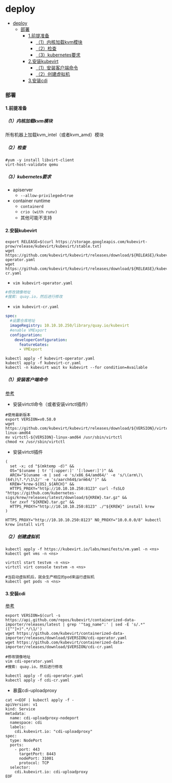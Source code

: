 # deploy

<!-- @import "[TOC]" {cmd="toc" depthFrom=1 depthTo=6 orderedList=false} -->
<!-- code_chunk_output -->

- [deploy](#deploy)
    - [部署](#部署)
      - [1.前提准备](#1前提准备)
        - [（1）内核加载kvm模块](#1内核加载kvm模块)
        - [（2）检查](#2检查)
        - [（3）kubernetes要求](#3kubernetes要求)
      - [2.安装kubevirt](#2安装kubevirt)
        - [（1）安装客户端命令](#1安装客户端命令)
        - [（2）创建虚拟机](#2创建虚拟机)
      - [3.安装cdi](#3安装cdi)

<!-- /code_chunk_output -->

### 部署

#### 1.前提准备

##### （1）内核加载kvm模块
所有机器上加载kvm_intel（或者kvm_amd）模块

##### （2）检查

```shell
#yum -y install libvirt-client
virt-host-validate qemu
```

##### （3）kubernetes要求
* apiserver
  * `--allow-privileged=true`
* container runtime
  * `containerd`
  * `crio (with runv)`
  * 其他可能不支持

#### 2.安装kubevirt
```shell
export RELEASE=$(curl https://storage.googleapis.com/kubevirt-prow/release/kubevirt/kubevirt/stable.txt)
wget https://github.com/kubevirt/kubevirt/releases/download/${RELEASE}/kubevirt-operator.yaml
wget https://github.com/kubevirt/kubevirt/releases/download/${RELEASE}/kubevirt-cr.yaml
```
* `vim kubevirt-operator.yaml`
```yaml
#修改镜像地址
#搜索: quay.io，然后进行修改
```

* `vim kubevirt-cr.yaml`
```yaml
spec:
  #设置仓库地址
  imageRegistry: 10.10.10.250/library/quay.io/kubevirt
  #enable VMExport
  configuration:
    developerConfiguration:
      featureGates:
      - VMExport
```

```shell
kubectl apply -f kubevirt-operator.yaml
kubectl apply -f kubevirt-cr.yaml
kubectl -n kubevirt wait kv kubevirt --for condition=Available
```

##### （1）安装客户端命令
[参考](https://kubevirt.io/user-guide/operations/virtctl_client_tool/)

* 安装virtctl命令（或者安装virtctl插件）
```shell
#使用最新版本
export VERSION=v0.58.0
wget https://github.com/kubevirt/kubevirt/releases/download/${VERSION}/virtctl-${VERSION}-linux-amd64
mv virtctl-${VERSION}-linux-amd64 /usr/sbin/virtctl
chmod +x /usr/sbin/virtctl
```

* 安装virtctl插件
```shell
(
  set -x; cd "$(mktemp -d)" &&
  OS="$(uname | tr '[:upper:]' '[:lower:]')" &&
  ARCH="$(uname -m | sed -e 's/x86_64/amd64/' -e 's/\(arm\)\(64\)\?.*/\1\2/' -e 's/aarch64$/arm64/')" &&
  KREW="krew-${OS}_${ARCH}" &&
  HTTPS_PROXY="http://10.10.10.250:8123" curl -fsSLO "https://github.com/kubernetes-sigs/krew/releases/latest/download/${KREW}.tar.gz" &&
  tar zxvf "${KREW}.tar.gz" &&
  HTTPS_PROXY="http://10.10.10.250:8123" ./"${KREW}" install krew
)

HTTPS_PROXY="http://10.10.10.250:8123" NO_PROXY="10.0.0.0/8" kubectl krew install virt
```

##### （2）创建虚拟机
```shell
kubectl apply -f https://kubevirt.io/labs/manifests/vm.yaml -n <ns>
kubectl get vms -n <ns>

virtctl start testvm -n <ns>
virtctl virt console testvm -n <ns>

#当启动虚拟机后，就会生产相应的pod来运行虚拟机
kubectl get pods -n <ns>
```

#### 3.安装cdi
[参考](https://kubevirt.io/user-guide/operations/containerized_data_importer/)
```shell
export VERSION=$(curl -s https://api.github.com/repos/kubevirt/containerized-data-importer/releases/latest | grep '"tag_name":' | sed -E 's/.*"([^"]+)".*/\1/')
wget https://github.com/kubevirt/containerized-data-importer/releases/download/$VERSION/cdi-operator.yaml
wget https://github.com/kubevirt/containerized-data-importer/releases/download/$VERSION/cdi-cr.yaml

#修改镜像地址
vim cdi-operator.yaml
#搜索: quay.io，然后进行修改

kubectl apply -f cdi-operator.yaml
kubectl apply -f cdi-cr.yaml
```

* 暴露cdi-uploadproxy
```shell
cat <<EOF | kubectl apply -f -
apiVersion: v1
kind: Service
metadata:
  name: cdi-uploadproxy-nodeport
  namespace: cdi
  labels:
    cdi.kubevirt.io: "cdi-uploadproxy"
spec:
  type: NodePort
  ports:
    - port: 443
      targetPort: 8443
      nodePort: 31001
      protocol: TCP
  selector:
    cdi.kubevirt.io: cdi-uploadproxy
EOF
```
